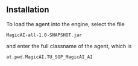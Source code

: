 ## Installation
To load the agent into the engine, select the file

    MagicAI-all-1.0-SNAPSHOT.jar

and enter the full classname of the agent, which is

    at.pwd.MagicAI.TU_SGP_MagicAI_AI
